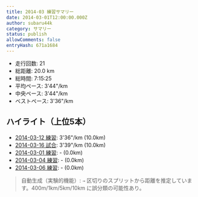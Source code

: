 ```yaml
---
title: 2014-03 練習サマリー
date: 2014-03-01T12:00:00.000Z
author: subaru44k
category: サマリー
status: publish
allowComments: false
entryHash: 671a1684
---
```

- 走行回数: 21
- 総距離: 20.0 km
- 総時間: 7:15:25
- 平均ペース: 3'44"/km
- 中央ペース: 3'44"/km
- ベストペース: 3'36"/km

## ハイライト（上位5本）
- [2014-03-12 練習](/2014-03-12-0d0b4b64952743d6a06433918653c2df/): 3'36"/km (10.0km)
- [2014-03-16 試合](/2014-03-16-670467623aaa5cfd37ffd3eae0424472/): 3'39"/km (10.0km)
- [2014-03-01 練習](/2014-03-01-8b35fbb7ae5b1a7e3f009a96b4213502/): - (0.0km)
- [2014-03-04 練習](/2014-03-04-c7043eb44ac478a494bb60aaee55e44e/): - (0.0km)
- [2014-03-06 練習](/2014-03-06-0feaef671625a5de9777475529ede234/): - (0.0km)

> 自動生成（実験的機能）: `→` 区切りのスプリットから距離を推定しています。400m/1km/5km/10km に誤分類の可能性あり。
